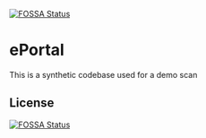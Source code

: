 [![FOSSA Status](https://app.fossa.com/api/projects/git%2Bgithub.com%2Fmarcuslucero%2FePortal.svg?type=shield)](https://app.fossa.com/projects/git%2Bgithub.com%2Fmarcuslucero%2FePortal?ref=badge_shield)

ePortal
===============
This is a synthetic codebase used for a demo scan

## License
[![FOSSA Status](https://app.fossa.com/api/projects/git%2Bgithub.com%2Fmarcuslucero%2FePortal.svg?type=large)](https://app.fossa.com/projects/git%2Bgithub.com%2Fmarcuslucero%2FePortal?ref=badge_large)